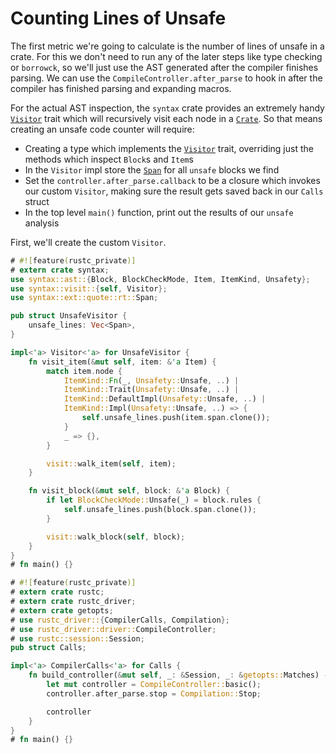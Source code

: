 # Counting Lines of Unsafe

The first metric we're going to calculate is the number of lines of unsafe
in a crate. For this we don't need to run any of the later steps like type
checking or `borrowck`, so we'll just use the AST generated after the compiler
finishes parsing. We can use the `CompileController.after_parse` to hook in
after the compiler has finished parsing and expanding macros.

For the actual AST inspection, the `syntax` crate provides an extremely handy
[`Visitor`] trait which will recursively visit each node in a [`Crate`]. So
that means creating an unsafe code counter will require:

- Creating a type which implements the [`Visitor`] trait, overriding just the
  methods which inspect `Block`s and `Item`s
- In the `Visitor` impl store the [`Span`] for all `unsafe` blocks we find
- Set the `controller.after_parse.callback` to be a closure which invokes our
  custom `Visitor`, making sure the result gets saved back in our `Calls` 
  struct
- In the top level `main()` function, print out the results of our `unsafe` 
  analysis

First, we'll create the custom `Visitor`.

```rust
# #![feature(rustc_private)]
# extern crate syntax;
use syntax::ast::{Block, BlockCheckMode, Item, ItemKind, Unsafety};
use syntax::visit::{self, Visitor};
use syntax::ext::quote::rt::Span;

pub struct UnsafeVisitor {
    unsafe_lines: Vec<Span>,
}

impl<'a> Visitor<'a> for UnsafeVisitor {
    fn visit_item(&mut self, item: &'a Item) {
        match item.node {
            ItemKind::Fn(_, Unsafety::Unsafe, ..) |
            ItemKind::Trait(Unsafety::Unsafe, ..) | 
            ItemKind::DefaultImpl(Unsafety::Unsafe, ..) | 
            ItemKind::Impl(Unsafety::Unsafe, ..) => {
                self.unsafe_lines.push(item.span.clone());
            }
            _ => {},
        }

        visit::walk_item(self, item);
    }

    fn visit_block(&mut self, block: &'a Block) {
        if let BlockCheckMode::Unsafe(_) = block.rules {
            self.unsafe_lines.push(block.span.clone());
        }

        visit::walk_block(self, block);
    }
}
# fn main() {}
```


```rust
# #![feature(rustc_private)]
# extern crate rustc;
# extern crate rustc_driver;
# extern crate getopts;
# use rustc_driver::{CompilerCalls, Compilation};
# use rustc_driver::driver::CompileController;
# use rustc::session::Session;
pub struct Calls;

impl<'a> CompilerCalls<'a> for Calls {
    fn build_controller(&mut self, _: &Session, _: &getopts::Matches) -> CompileController<'a> {
        let mut controller = CompileController::basic();
        controller.after_parse.stop = Compilation::Stop;

        controller
    }
}
# fn main() {}
```


[`Crate`]: https://michael-f-bryan.github.io/rustc-internal-docs/syntax/ast/struct.Crate.html
[`Visitor`]: https://michael-f-bryan.github.io/rustc-internal-docs/syntax/visit/trait.Visitor.html
[`Span`]: https://michael-f-bryan.github.io/rustc-internal-docs/syntax/ext/quote/rt/struct.Span.html